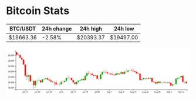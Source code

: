 # Bitcoin Stats

BTC/USDT|24h change|24h high|24h low|
|---|---|---|---|
|$19663.36|-2.58%|$20393.37|$19497.00|

<img src="./chart.svg">
